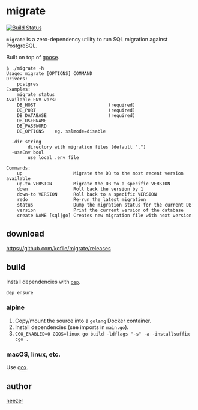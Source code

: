 # migrate

[![Build Status](https://ci.neezer.info/api/badges/kofile/migrate/status.svg)](https://ci.neezer.info/kofile/migrate)

`migrate` is a zero-dependency utility to run SQL migration against PostgreSQL.

Built on top of [goose](https://github.com/pressly/goose).

```
$ ./migrate -h
Usage: migrate [OPTIONS] COMMAND
Drivers:
    postgres
Examples:
    migrate status
Available ENV vars:
    DB_HOST                           (required)
    DB_PORT                           (required)
    DB_DATABASE                       (required)
    DB_USERNAME
    DB_PASSWORD
    DB_OPTIONS    eg. sslmode=disable

  -dir string
        directory with migration files (default ".")
  -useEnv bool
        use local .env file

Commands:
    up                   Migrate the DB to the most recent version available
    up-to VERSION        Migrate the DB to a specific VERSION
    down                 Roll back the version by 1
    down-to VERSION      Roll back to a specific VERSION
    redo                 Re-run the latest migration
    status               Dump the migration status for the current DB
    version              Print the current version of the database
    create NAME [sql|go] Creates new migration file with next version
```

## download

https://github.com/kofile/migrate/releases

## build

Install dependencies with [`dep`](https://golang.github.io/dep/).

```
dep ensure
```

### alpine

1. Copy/mount the source into a `golang` Docker container.
2. Install dependencies (see imports in `main.go`).
3. `CGO_ENABLED=0 GOOS=linux go build -ldflags "-s" -a -installsuffix cgo .`

### macOS, linux, etc.

Use [gox](https://github.com/mitchellh/gox).

## author

[neezer](https://github.com/neezer/)
